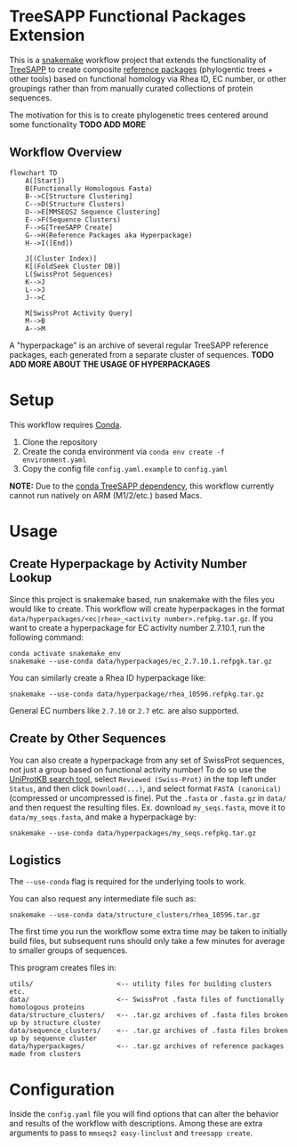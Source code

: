 # TreeSAPP Functional Packages Extension

This is a [snakemake](https://snakemake.github.io/) workflow project that extends the functionality of
[TreeSAPP](https://github.com/hallamlab/TreeSAPP) to create composite [reference packages](https://github.com/hallamlab/TreeSAPP/wiki/Building-reference-packages-with-TreeSAPP#step-2-creating-the-reference-package)
(phylogentic trees + other tools) based on functional homology via Rhea ID, EC number, or other groupings rather than from manually
curated collections of protein sequences.

The motivation for this is to create phylogenetic trees centered around some functionality **TODO ADD MORE**

## Workflow Overview

```mermaid
flowchart TD
    A([Start])
    B(Functionally Homologous Fasta)
    B-->C[Structure Clustering]
    C-->D(Structure Clusters)
    D-->E[MMSEQS2 Sequence Clustering]
    E-->F(Sequence Clusters)
    F-->G[TreeSAPP Create]
    G-->H(Reference Packages aka Hyperpackage)
    H-->I([End])
    
    J[(Cluster Index)]
    K[(FoldSeek Cluster DB)]
    L(SwissProt Sequences)
    K-->J
    L-->J
    J-->C
    
    M[SwissProt Activity Query]
    M-->B
    A-->M
```

A "hyperpackage" is an archive of several regular TreeSAPP reference packages, each generated from a separate cluster of sequences. **TODO ADD MORE ABOUT THE USAGE OF HYPERPACKAGES**

# Setup

This workflow requires [Conda](https://www.anaconda.com/docs/getting-started/miniconda/install).

1. Clone the repository
2. Create the conda environment via `conda env create -f environment.yaml`
3. Copy the config file `config.yaml.example` to `config.yaml`

**NOTE:** Due to the [conda TreeSAPP dependency](https://anaconda.org/bioconda/treesapp), this workflow currently cannot run natively on ARM (M1/2/etc.) based Macs.

# Usage

## Create Hyperpackage by Activity Number Lookup

Since this project is snakemake based, run snakemake with the files you would like to create. This workflow will create
hyperpackages in the format `data/hyperpackages/<ec|rhea>_<activity number>.refpkg.tar.gz`. If you want to create a
hyperpackage for EC activity number 2.7.10.1, run the following command:

```shell
conda activate snakemake_env
snakemake --use-conda data/hyperpackages/ec_2.7.10.1.refpgk.tar.gz
```

You can similarly create a Rhea ID hyperpackage like:

```shell
snakemake --use-conda data/hyperpackage/rhea_10596.refpkg.tar.gz
```

General EC numbers like `2.7.10` or `2.7` etc. are also supported.

## Create by Other Sequences

You can also create a hyperpackage from any set of SwissProt sequences, not just a group based on functional activity number!
To do so use the [UniProtKB search tool](https://www.uniprot.org/), select `Reviewed (Swiss-Prot)` in the top left under
`Status`, and then click `Download(...)`, and select format `FASTA (canonical)` (compressed or uncompressed is fine). Put
the `.fasta` or `.fasta.gz` in `data/` and then request the resulting files. Ex. download `my_seqs.fasta`, move it to
`data/my_seqs.fasta`, and make a hyperpackage by:

```shell
snakemake --use-conda data/hyperpackages/my_seqs.refpkg.tar.gz
```

## Logistics

The `--use-conda` flag is required for the underlying tools to work.

You can also request any intermediate file such as:

```shell
snakemake --use-conda data/structure_clusters/rhea_10596.tar.gz
```

The first time you run the workflow some extra time may be taken to initially build files, but subsequent runs should
only take a few minutes for average to smaller groups of sequences.

This program creates files in:

```
utils/                     <-- utility files for building clusters etc.
data/                      <-- SwissProt .fasta files of functionally homologous proteins
data/structure_clusters/   <-- .tar.gz archives of .fasta files broken up by structure cluster
data/sequence_clusters/    <-- .tar.gz archives of .fasta files broken up by sequence cluster
data/hyperpackages/        <-- .tar.gz archives of reference packages made from clusters
```

# Configuration

Inside the `config.yaml` file you will find options that can alter the behavior and results of the workflow with descriptions.
Among these are extra arguments to pass to `mmseqs2 easy-linclust` and `treesapp create`.
